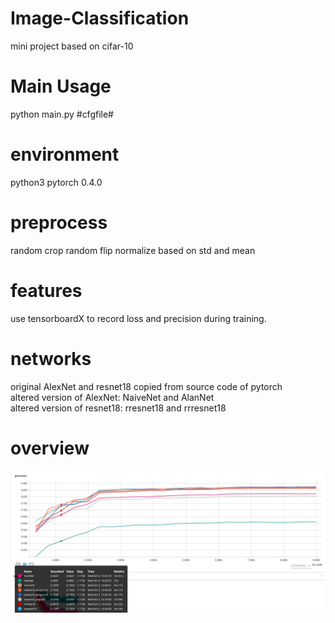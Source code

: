 # Image-Classification
mini project based on cifar-10
# Main Usage
python main.py #cfgfile#
# environment
python3 pytorch 0.4.0
# preprocess
random crop
random flip
normalize based on std and mean
# features
use tensorboardX to record loss and precision during training.
# networks
original AlexNet and resnet18 copied from source code of pytorch  
altered version of AlexNet: NaiveNet and AlanNet  
altered version of resnet18: rresnet18 and rrresnet18
# overview
![alt text](https://github.com/Ela-Boska/Image-Classification/blob/master/statistic/overview.jpg)
